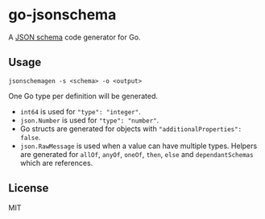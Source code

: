# go-jsonschema

A [JSON schema] code generator for Go.

## Usage

    jsonschemagen -s <schema> -o <output>

One Go type per definition will be generated.

- `int64` is used for `"type": "integer"`.
- `json.Number` is used for `"type": "number"`.
- Go structs are generated for objects with `"additionalProperties": false`.
- `json.RawMessage` is used when a value can have multiple types. Helpers are
  generated for `allOf`, `anyOf`, `oneOf`, `then`, `else` and `dependantSchemas`
  which are references.

## License

MIT

[JSON schema]: https://json-schema.org/
